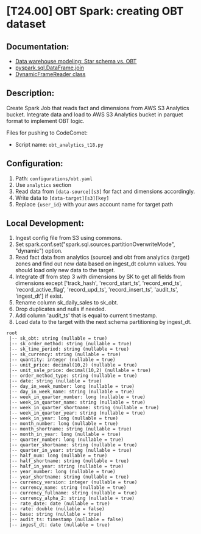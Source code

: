 # [T24.00] OBT Spark: creating OBT dataset

## Documentation:

- [Data warehouse modeling: Star schema vs. OBT](https://www.fivetran.com/blog/star-schema-vs-obt)
- [pyspark.sql.DataFrame.join](https://spark.apache.org/docs/3.1.2/api/python/reference/api/pyspark.sql.DataFrame.join.html)
- [DynamicFrameReader class](https://docs.aws.amazon.com/glue/latest/dg/aws-glue-api-crawler-pyspark-extensions-dynamic-frame-reader.html)

## Description:

Create Spark Job that reads fact and dimensions from AWS S3 Analytics bucket. Integrate data and load to AWS S3 Analytics bucket in parquet format to implement OBT logic.

Files for pushing to CodeComet:

- Script name: `obt_analytics_t18.py`

## Configuration:

1. Path: `configurations/obt.yaml`
2. Use `analytics` section
3. Read data from `[data-source][s3]` for fact and dimensions accordingly.
4. Write data to `[data-target][s3][key]`
5. Replace `{user_id}` with your aws account name for target path

## Local Development:

1. Ingest config file from S3 using commons.
2. Set spark.conf.set("spark.sql.sources.partitionOverwriteMode", "dynamic") option.
3. Read fact data from analytics (source) and obt from analytics (target) zones and find out new data based on ingest_dt column values. You should load only new data to the target.
4. Integrate df from step 3 with dimensions by SK to get all fields from dimensions except ['track_hash', 'record_start_ts', 'record_end_ts', 'record_active_flag', 'record_upd_ts', 'record_insert_ts', 'audit_ts', 'ingest_dt'] if exist.
5. Rename column sk_daily_sales to sk_obt.
6. Drop duplicates and nulls if needed.
7. Add column 'audit_ts' that is equal to current timestamp.
8. Load data to the target with the next schema partitioning by ingest_dt.
```
root
 |-- sk_obt: string (nullable = true)
 |-- sk_order_method: string (nullable = true)
 |-- sk_time_period: string (nullable = true)
 |-- sk_currency: string (nullable = true)
 |-- quantity: integer (nullable = true)
 |-- unit_price: decimal(10,2) (nullable = true)
 |-- unit_sale_price: decimal(10,2) (nullable = true)
 |-- order_method_type: string (nullable = true)
 |-- date: string (nullable = true)
 |-- day_in_week_number: long (nullable = true)
 |-- day_in_week_name: string (nullable = true)
 |-- week_in_quarter_number: long (nullable = true)
 |-- week_in_quarter_name: string (nullable = true)
 |-- week_in_quarter_shortname: string (nullable = true)
 |-- week_in_quarter_year: string (nullable = true)
 |-- week_in_year: long (nullable = true)
 |-- month_number: long (nullable = true)
 |-- month_shortname: string (nullable = true)
 |-- month_in_year: long (nullable = true)
 |-- quarter_number: long (nullable = true)
 |-- quarter_shortname: string (nullable = true)
 |-- quarter_in_year: string (nullable = true)
 |-- half_num: long (nullable = true)
 |-- half_shortname: string (nullable = true)
 |-- half_in_year: string (nullable = true)
 |-- year_number: long (nullable = true)
 |-- year_shortname: string (nullable = true)
 |-- currency_version: integer (nullable = true)
 |-- currency_name: string (nullable = true)
 |-- currency_fullname: string (nullable = true)
 |-- currency_alpha_2: string (nullable = true)
 |-- rate_date: date (nullable = true)
 |-- rate: double (nullable = false)
 |-- base: string (nullable = true)
 |-- audit_ts: timestamp (nullable = false)
 |-- ingest_dt: date (nullable = true)
```
